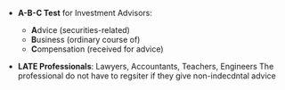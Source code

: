 
- **A-B-C Test** for Investment Advisors:
  - **A**dvice (securities-related)
  - **B**usiness (ordinary course of)
  - **C**ompensation (received for advice)

- **LATE Professionals**: Lawyers, Accountants, Teachers, Engineers
The professional do not have to regsiter if they give non-indecdntal advice 
